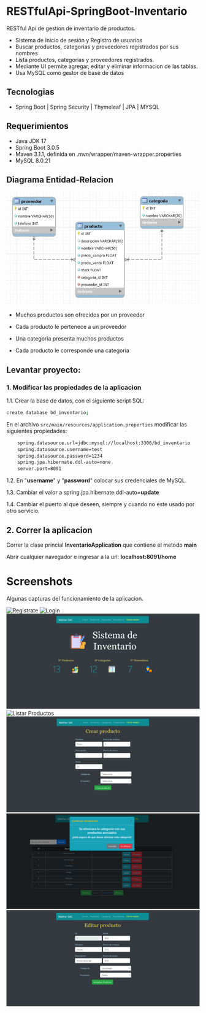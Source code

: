 # RESTfulApi-SpringBoot-Inventario
RESTful Api de gestion de inventario de productos.
- Sistema de Inicio de sesión y Registro de usuarios
- Buscar productos, categorias y proveedores registrados por sus nombres
- Lista productos, categorias y proveedores registrados.
- Mediante UI permite agregar, editar y eliminar informacion de las tablas. 
- Usa MySQL como gestor de base de datos

## Tecnologias
- Spring Boot | Spring Security | Thymeleaf | JPA | MYSQL

## Requerimientos

- Java JDK 17
- Spring Boot 3.0.5
- Maven 3.1.1, definida en .mvn/wrapper/maven-wrapper.properties
- MySQL 8.0.21

## Diagrama Entidad-Relacion

![Modelo Entidad-Relacion](https://github.com/walthergv/RESTfulApi-SpringBoot-Inventario/blob/master/screenshots/Diagrama%20Entidad-Relacion.jpg?raw=true)

- Muchos productos son ofrecidos por un proveedor
- Cada producto le pertenece a un proveedor

- Una categoria presenta muchos productos
- Cada producto le corresponde una categoria 

## Levantar proyecto:
### 1. Modificar las propiedades de la aplicacion
1.1.  Crear la base de datos, con el siguiente script SQL:
```sh
create database bd_inventario;
```
En el archivo ```src/main/resources/application.properties``` modificar las siguientes propiedades:
```sh 
    spring.datasource.url=jdbc:mysql://localhost:3306/bd_inventario
    spring.datasource.username=test
    spring.datasource.password=1234
    spring.jpa.hibernate.ddl-auto=none
    server.port=8091
```
1.2.  En "__username__" y "__password__" colocar sus credenciales de MySQL.

1.3.  Cambiar el valor a spring.jpa.hibernate.ddl-auto=__update__

1.4.  Cambiar el puerto al que deseen, siempre y cuando no este usado por otro servicio.

## 2. Correr la aplicacion
Correr la clase princial __InventarioApplication__ que contiene el metodo __main__

Abrir cualquier navegador e ingresar a la url: __localhost:8091/home__

# Screenshots
Algunas capturas del funcionamiento de la aplicacion.

![Registrate](https://github.com/walthergv/RESTfulApi-SpringBoot-Thymeleaf-Inventario/blob/master/screenshots/registrar.png?raw=true)
![Login](https://github.com/walthergv/RESTfulApi-SpringBoot-Thymeleaf-Inventario/blob/master/screenshots/login.png?raw=true)
![Pagina Principal](https://github.com/walthergv/RESTfulApi-SpringBoot-Inventario/blob/master/screenshots/home.png?raw=true)
![Listar Productos](https://github.com/walthergv/RESTfulApi-SpringBoot-Inventario/blob/master/screenshots/listarProductos.png?raw=true)
![Crear Producto](https://raw.githubusercontent.com/walthergv/RESTfulApi-SpringBoot-Inventario/master/screenshots/CrearProducto.png)
![Eliminar Categoria](https://github.com/walthergv/RESTfulApi-SpringBoot-Inventario/blob/master/screenshots/eliminarCategoria.png?raw=true)
![Editar Producto](https://github.com/walthergv/RESTfulApi-SpringBoot-Inventario/blob/master/screenshots/editarProducto.png?raw=true)
